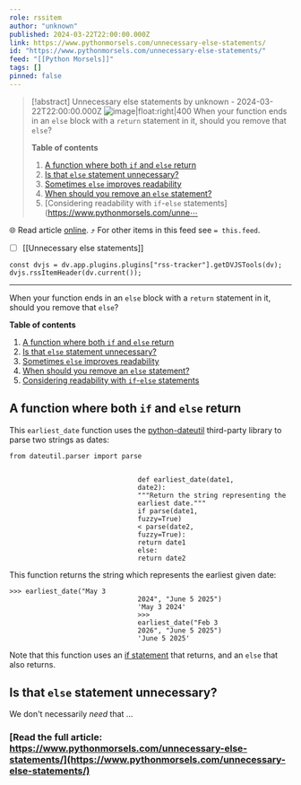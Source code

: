 ```yaml
---
role: rssitem
author: "unknown"
published: 2024-03-22T22:00:00.000Z
link: https://www.pythonmorsels.com/unnecessary-else-statements/
id: "https://www.pythonmorsels.com/unnecessary-else-statements/"
feed: "[[Python Morsels]]"
tags: []
pinned: false
---
```


> [!abstract] Unnecessary else statements by unknown - 2024-03-22T22:00:00.000Z
> ![image|float:right|400](https://i.vimeocdn.com/filter/overlay?src0=https%3A%2F%2Fi.vimeocdn.com%2Fvideo%2F1819454470-59789a86671b414679eb978d1af70942df16e8d2ea5ca46c1f4eab3ae5e2e0eb-d_1920x1080&src1=http%3A%2F%2Ff.vimeocdn.com%2Fp%2Fimages%2Fcrawler_play.png) When your function ends in an `else` block with a `return` statement in it, should you remove that `else`?
> 
> **Table of contents**
> 
> 1. [A function where both `if` and `else` return](https://www.pythonmorsels.com/unnecessary-else-statements/#a-function-where-both-if-and-else-return)
> 2. [Is that `else` statement unnecessary?](https://www.pythonmorsels.com/unnecessary-else-statements/#is-that-else-statement-unnecessary)
> 3. [Sometimes `else` improves readability](https://www.pythonmorsels.com/unnecessary-else-statements/#sometimes-else-improves-readability)
> 4. [When should you remove an `else` statement?](https://www.pythonmorsels.com/unnecessary-else-statements/#when-should-you-remove-an-else-statement)
> 5. [Considering readability with `if`-`else` statements](https://www.pythonmorsels.com/unne⋯

🌐 Read article [online](https://www.pythonmorsels.com/unnecessary-else-statements/). ⤴ For other items in this feed see `= this.feed`.

- [ ] [[Unnecessary else statements]]

~~~dataviewjs
const dvjs = dv.app.plugins.plugins["rss-tracker"].getDVJSTools(dv);
dvjs.rssItemHeader(dv.current());
~~~

- - -
When your function ends in an `else` block with a `return` statement in it, should you remove that `else`?

**Table of contents**

1. [A function where both `if` and `else` return](https://www.pythonmorsels.com/unnecessary-else-statements/#a-function-where-both-if-and-else-return)
2. [Is that `else` statement unnecessary?](https://www.pythonmorsels.com/unnecessary-else-statements/#is-that-else-statement-unnecessary)
3. [Sometimes `else` improves readability](https://www.pythonmorsels.com/unnecessary-else-statements/#sometimes-else-improves-readability)
4. [When should you remove an `else` statement?](https://www.pythonmorsels.com/unnecessary-else-statements/#when-should-you-remove-an-else-statement)
5. [Considering readability with `if`-`else` statements](https://www.pythonmorsels.com/unnecessary-else-statements/#considering-readability-with-if-else-statements)

## A function where both `if` and `else` return

This `earliest_date` function uses the [python-dateutil](https://pypi.org/project/python-dateutil/) third-party library to parse two strings as dates:

```
from dateutil.parser import parse


                                def earliest_date(date1,
                                date2):
                                """Return the string representing the
                                earliest date."""
                                if parse(date1,
                                fuzzy=True)
                                < parse(date2,
                                fuzzy=True):
                                return date1
                                else:
                                return date2
```

This function returns the string which represents the earliest given date:

```
>>> earliest_date("May 3
                                2024", "June 5 2025")
                                'May 3 2024'
                                >>>
                                earliest_date("Feb 3
                                2026", "June 5 2025")
                                'June 5 2025'
```

Note that this function uses an [if statement](https://www.pythonmorsels.com/if-statements/) that returns, and an `else` that also returns.

## Is that `else` statement unnecessary?

We don't necessarily _need_ that …

### [Read the full article: https://www.pythonmorsels.com/unnecessary-else-statements/](https://www.pythonmorsels.com/unnecessary-else-statements/)